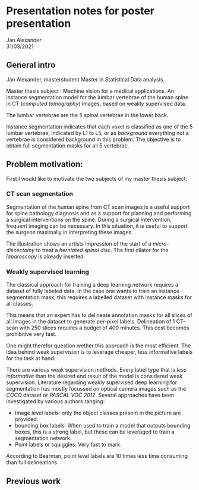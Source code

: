 # Presentation notes for poster presentation

Jan Alexander  
31/03/2021

## General intro

Jan Alexander, masterstudent Master in Statistical Data analysis.

Master thesis subject : Machine vision for a medical applications.
An instance segmentation model for the lumbar vertebrae of the human spine in CT (_computed tomography_) images, based on weakly supervised data.

The lumbar vertebrae are the 5 spinal vertebrae in the lower back.

Instance segmentation indicates that each voxel is classified as one of the 5 lumbar vertebrae, indicated by L1 to L5, or as _background_ everything not a vertebrae is considered background in this problem.
The objective is to obtain full segmentation masks for all 5 vertebrae.

## Problem motivation:

First I would like to motivate the two subjects of my master thesis subject:

### CT scan segmentation

Segmentation of the human spine from CT scan images is a useful support for spine pathology diagnosis and as a support for planning and performing a surgical interventions on the spine.
During a surgical intervention, frequent imaging can be necessary. In this situation, it is useful to support the surgeon maximally in interpreting these images.

The illustration shows an artists impression of the start of a _micro-discectomy_ to treat a _herniated spinal disc_. The first dilator for the _laparoscopy_ is already inserted.

### Weakly supervised learning

The classical approach for training a deep learning network requires a dataset of fully labeled data.
In the case one wants to train an instance segmentation mask, this requires a labelled dataset with instance masks for all classes.

This means that an expert has to delineate annotation masks for all slices of all images in the dataset to generate per-pixel labels.
Delineation of 1 CT-scan with 250 slices requires a budget of 400 minutes. This cost becomes prohibitive very fast.

One might therefor question wether this approach is the most efficient.
The idea behind weak supervision is to leverage cheaper, less informative labels for the task at hand.

There are various weak supervision methods. Every label type that is _less informative_ than the desired end result of the model is considered weak supervision.
Literature regarding weakly supervised deep learning for segmentation has mostly focussed on optical camera images such as the _COCO_ dataset or _PASCAL VOC 2012_.
Several approaches have been investigated by various authors ranging:

*   Image level labels: only the object classes present in the picture are provided. 
*   bounding box labels: When used to train a model that outputs bounding boxes, this is a strong label, but these can be leveraged to train a segmentation network.
*   Point labels or squiggles: Very fast to mark.

According to Bearman, point level labels are 10 times less time consuming than full delineations

## Previous work

